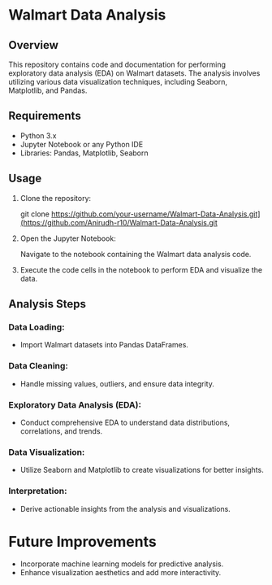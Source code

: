 
# Walmart Data Analysis

## Overview
This repository contains code and documentation for performing exploratory data analysis (EDA) on Walmart datasets. The analysis involves utilizing various data visualization techniques, including Seaborn, Matplotlib, and Pandas.

## Requirements
- Python 3.x
- Jupyter Notebook or any Python IDE
- Libraries: Pandas, Matplotlib, Seaborn

## Usage
1. Clone the repository:
   
   git clone https://github.com/your-username/Walmart-Data-Analysis.git](https://github.com/Anirudh-r10/Walmart-Data-Analysis.git
   

3. Open the Jupyter Notebook:
   
   Navigate to the notebook containing the Walmart data analysis code.
   
5. Execute the code cells in the notebook to perform EDA and visualize the data.

## Analysis Steps
### Data Loading:
- Import Walmart datasets into Pandas DataFrames.

### Data Cleaning:
- Handle missing values, outliers, and ensure data integrity.

### Exploratory Data Analysis (EDA):
- Conduct comprehensive EDA to understand data distributions, correlations, and trends.

### Data Visualization:
- Utilize Seaborn and Matplotlib to create visualizations for better insights.

### Interpretation:
- Derive actionable insights from the analysis and visualizations.

# Future Improvements
- Incorporate machine learning models for predictive analysis.
- Enhance visualization aesthetics and add more interactivity.

